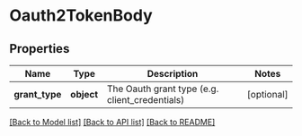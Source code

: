 # Oauth2TokenBody

## Properties
Name | Type | Description | Notes
------------ | ------------- | ------------- | -------------
**grant_type** | **object** | The Oauth grant type (e.g. client_credentials) | [optional] 

[[Back to Model list]](../README.md#documentation-for-models) [[Back to API list]](../README.md#documentation-for-api-endpoints) [[Back to README]](../README.md)

